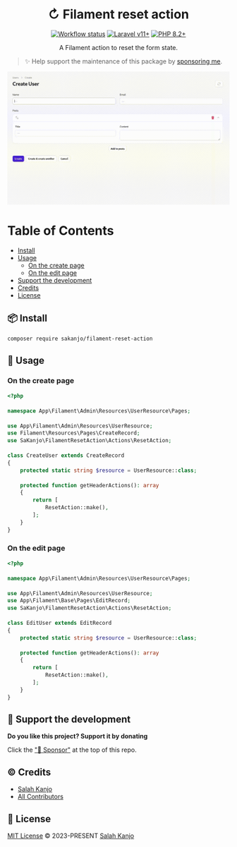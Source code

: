 <h1 align="center">↻ Filament reset action</h1>

<p align="center">
    <a href="https://github.com/sakanjo/filament-reset-action/actions"><img alt="Workflow status" src="https://img.shields.io/github/actions/workflow/status/sakanjo/filament-reset-action/tests.yml?style=for-the-badge"></a>
    <a href="https://laravel.com"><img alt="Laravel v11+" src="https://img.shields.io/badge/Laravel-v11+-FF2D20?style=for-the-badge&logo=laravel"></a>
    <a href="https://php.net"><img alt="PHP 8.2+" src="https://img.shields.io/badge/PHP-8.2+-777BB4?style=for-the-badge&logo=php"></a>
</p>

<p align="center">A Filament action to reset the form state.</p>

> ✨ Help support the maintenance of this package by [sponsoring me](https://github.com/sponsors/sakanjo).

![Preview](https://raw.githubusercontent.com/sakanjo/filament-reset-action/master/art/preview.gif)

Table of Contents
=================

* [Install](#-install)
* [Usage](#-usage)
  * [On the create page](#on-the-create-page)
  * [On the edit page](#on-the-edit-page)
* [Support the development](#-support-the-development)
* [Credits](#%EF%B8%8F-credits)
* [License](#-license)

## 📦 Install

```
composer require sakanjo/filament-reset-action
```

## 🦄 Usage

### On the create page

```php
<?php

namespace App\Filament\Admin\Resources\UserResource\Pages;

use App\Filament\Admin\Resources\UserResource;
use Filament\Resources\Pages\CreateRecord;
use SaKanjo\FilamentResetAction\Actions\ResetAction;

class CreateUser extends CreateRecord
{
    protected static string $resource = UserResource::class;

    protected function getHeaderActions(): array
    {
        return [
            ResetAction::make(),
        ];
    }
}
```

### On the edit page

```php
<?php

namespace App\Filament\Admin\Resources\UserResource\Pages;

use App\Filament\Admin\Resources\UserResource;
use App\Filament\Base\Pages\EditRecord;
use SaKanjo\FilamentResetAction\Actions\ResetAction;

class EditUser extends EditRecord
{
    protected static string $resource = UserResource::class;

    protected function getHeaderActions(): array
    {
        return [
            ResetAction::make(),
        ];
    }
}
```

## 💖 Support the development

**Do you like this project? Support it by donating**

Click the ["💖 Sponsor"](https://github.com/sponsors/sakanjo) at the top of this repo.

## ©️ Credits

- [Salah Kanjo](https://github.com/sakanjo)
- [All Contributors](https://github.com/sakanjo/filament-reset-action/contributors)

## 📄 License

[MIT License](https://github.com/sakanjo/filament-reset-action/blob/master/LICENSE) © 2023-PRESENT [Salah Kanjo](https://github.com/sakanjo)
